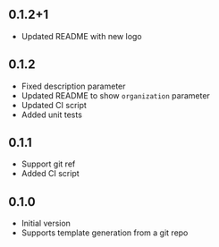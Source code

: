 ## 0.1.2+1

- Updated README with new logo

## 0.1.2

- Fixed description parameter
- Updated README to show `organization` parameter
- Updated CI script
- Added unit tests

## 0.1.1

- Support git ref
- Added CI script

## 0.1.0

- Initial version
- Supports template generation from a git repo
